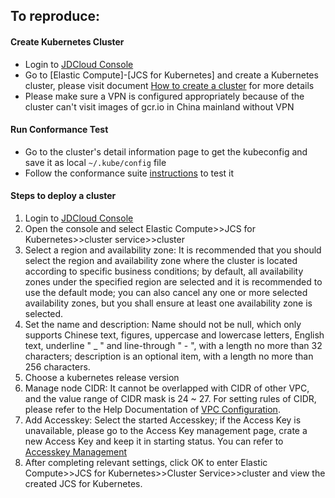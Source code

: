 ## To reproduce:

#### Create Kubernetes Cluster

- Login to [JDCloud Console](https://console.jdcloud.com/)
- Go to [Elastic Compute]-[JCS for Kubernetes] and create a Kubernetes cluster, please visit document [How to create a cluster](https://docs.jdcloud.com/cn/jcs-for-kubernetes/create-to-cluster) for more details
- Please make sure a VPN is configured appropriately because of the cluster can't visit images of gcr.io in China mainland without VPN

#### Run Conformance Test

- Go to the cluster's detail information page to get the kubeconfig and save it as local ```~/.kube/config``` file
- Follow the conformance suite [instructions](https://github.com/cncf/k8s-conformance/blob/master/instructions.md) to test it

#### Steps to deploy a cluster

1. Login to [JDCloud Console](https://console.jdcloud.com/)
1. Open the console and select Elastic Compute>>JCS for Kubernetes>>cluster service>>cluster
1. Select a region and availability zone: It is recommended that you should select the region and availability zone where the cluster is located according to specific business conditions; by default, all availability zones under the specified region are selected and it is recommended to use the default mode; you can also cancel any one or more selected availability zones, but you shall ensure at least one availability zone is selected.
1. Set the name and description: Name should not be null, which only supports Chinese text, figures, uppercase and lowercase letters, English text, underline " _ " and line-through " - ", with a length no more than 32 characters; description is an optional item, with a length no more than 256 characters.
1. Choose a kubernetes release version
1. Manage node CIDR: It cannot be overlapped with CIDR of other VPC, and the value range of CIDR mask is 24 ~ 27. For setting rules of CIDR, please refer to the Help Documentation of [VPC Configuration](https://docs.jdcloud.com/en/virtual-private-cloud/vpc-configuration).
1. Add Accesskey: Select the started Accesskey; if the Access Key is unavailable, please go to the Access Key management page, crate a new Access Key and keep it in starting status. You can refer to [Accesskey Management](https://docs.jdcloud.com/en/account-management/accesskey-management)
1. After completing relevant settings, click OK to enter Elastic Compute>>JCS for Kubernetes>>Cluster Service>>cluster and view the created JCS for Kubernetes.
